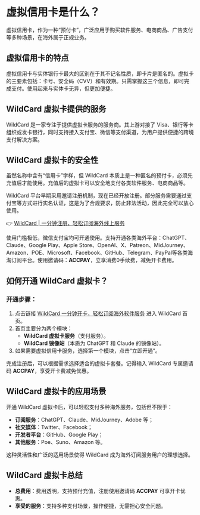 # 虚拟信用卡是什么？

虚拟信用卡，作为一种“预付卡”，广泛应用于购买软件服务、电商商品、广告支付等多种场景，在海外属于正规业务。

## 虚拟信用卡的特点

虚拟信用卡与实体银行卡最大的区别在于其不记名性质，即卡片是匿名的。虚拟卡的三要素包括：卡号、安全码（CVV）和有效期。只需掌握这三个信息，即可完成支付。使用起来与实体卡无异，但更加便捷。

## WildCard 虚拟卡提供的服务

WildCard 是一家专注于提供虚拟卡服务的服务商。其上游对接了 Visa、银行等卡组织或发卡银行，同时支持接入支付宝、微信等支付渠道，为用户提供便捷的跨境支付解决方案。

## WildCard 虚拟卡的安全性

虽然名称中含有“信用卡”字样，但 WildCard 本质上是一种匿名的预付卡，必须先充值后才能使用。充值后的虚拟卡可以安全地支付各类软件服务、电商商品等。

WildCard 平台早期采用邀请注册机制，现在已经开放注册。部分服务需要通过支付宝等方式进行实名认证，这是为了合规要求，防止非法活动，因此完全可以放心使用。

👉 [WildCard | 一分钟注册，轻松订阅海外线上服务](https://bbtdd.com/WildCard)

使用门槛极低，微信支付宝均可开通使用。支持开通各类海外平台：ChatGPT、Claude、Google Play、Apple Store、OpenAI、X、Patreon、MidJourney、Amazon、POE、Microsoft、Facebook、GitHub、Telegram、PayPal等各类海淘订阅平台。使用邀请码：**ACCPAY**，立享消费0手续费，减免开卡费用。

## 如何开通 WildCard 虚拟卡？

### 开通步骤：
1. 点击链接 [WildCard 一分钟开卡，轻松订阅海外软件服务](https://bbtdd.com/WildCard) 进入 WildCard 首页。
2. 首页主要分为两个模块：
   - **WildCard 虚拟卡服务**（支付服务）。
   - **WildCard 镜像站**（本质为 ChatGPT 和 Claude 的镜像站）。
3. 如果需要虚拟信用卡服务，选择第一个模块，点击“立即开通”。

完成注册后，可以根据需求选择适合的虚拟卡套餐。记得输入 WildCard 专属邀请码 **ACCPAY**，享受开卡费减免优惠。

## WildCard 虚拟卡的应用场景

开通 WildCard 虚拟卡后，可以轻松支付多种海外服务，包括但不限于：
- **订阅服务**：ChatGPT、Claude、MidJourney、Adobe 等；
- **社交媒体**：Twitter、Facebook；
- **开发者平台**：GitHub、Google Play；
- **其他服务**：Poe、Suno、Amazon 等。

这种灵活性和广泛的适用场景使得 WildCard 成为海外订阅服务用户的理想选择。

## WildCard 虚拟卡总结
- **总费用**：费用透明，支持预付充值，注册使用邀请码 **ACCPAY** 可享开卡优惠。
- **享受的服务**：支持多种支付场景，操作便捷，无需担心安全问题。